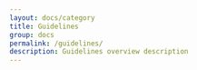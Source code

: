 ```yaml
---
layout: docs/category
title: Guidelines
group: docs
permalink: /guidelines/
description: Guidelines overview description
---
```


